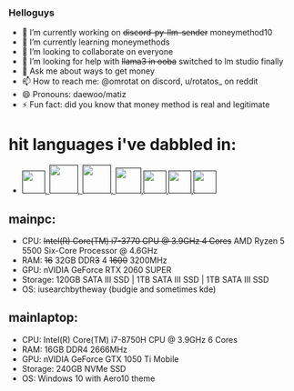 ### Helloguys
- 🔭 I’m currently working on ~~discord-py-llm-sender~~ moneymethod10
- 🌱 I’m currently learning moneymethods
- 👯 I’m looking to collaborate on everyone
- 🤔 I’m looking for help with ~~llama3 in ooba~~ switched to lm studio finally
- 💬 Ask me about ways to get money
- 📫 How to reach me: @omrotat on discord, u/rotatos_ on reddit
- 😄 Pronouns: daewoo/matiz
- ⚡ Fun fact: did you know that money method is real and legitimate
# hit languages i've dabbled in:
 - <a href=""><img src="https://raw.githubusercontent.com/yurijserrano/Github-Profile-Readme-Logos/master/programming%20languages/python.svg" width=40 height=40>, <img src="https://raw.githubusercontent.com/yurijserrano/Github-Profile-Readme-Logos/master/others/html.svg" width=50 height=50>, <img src="https://raw.githubusercontent.com/yurijserrano/Github-Profile-Readme-Logos/master/others/css.svg" width=50 height=50>, <img src="https://raw.githubusercontent.com/yurijserrano/Github-Profile-Readme-Logos/master/programming%20languages/c%2B%2B.svg" width=45 height=45>,<img src="https://raw.githubusercontent.com/yurijserrano/Github-Profile-Readme-Logos/master/programming%20languages/c.svg" width=40 height=40>,<img src="https://raw.githubusercontent.com/yurijserrano/Github-Profile-Readme-Logos/master/programming%20languages/java.svg" width=40 height=40>,<img src="https://raw.githubusercontent.com/yurijserrano/Github-Profile-Readme-Logos/master/programming%20languages/javascript.svg" width=40 height=40></a> 
## mainpc:
- CPU: ~~Intel(R) Core(TM) i7-3770 CPU @ 3.9GHz 4 Cores~~ AMD Ryzen 5 5500 Six-Core Processor @ 4.6GHz
- RAM: ~~16~~ 32GB DDR~~3~~ 4 ~~1600~~ 3200MHz
- GPU: nVIDIA GeForce RTX 2060 SUPER
- Storage: 120GB SATA III SSD | 1TB SATA III SSD | 1TB SATA III SSD
- OS: iusearchbytheway (budgie and sometimes kde)
## mainlaptop:
- CPU: Intel(R) Core(TM) i7-8750H CPU @ 3.9GHz 6 Cores 
- RAM: 16GB DDR4 2666MHz
- GPU: nVIDIA GeForce GTX 1050 Ti Mobile 
- Storage: 240GB NVMe SSD 
- OS: Windows 10 with Aero10 theme
